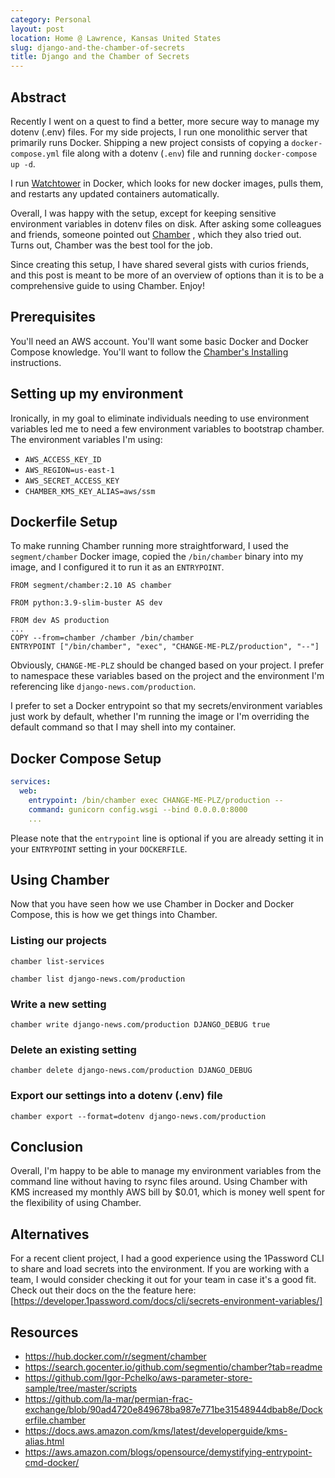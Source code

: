 ```yaml
---
category: Personal
layout: post
location: Home @ Lawrence, Kansas United States
slug: django-and-the-chamber-of-secrets
title: Django and the Chamber of Secrets
---
```


## Abstract

Recently I went on a quest to find a better, more secure way to manage my dotenv (.env) files.
For my side projects, I run one monolithic server that primarily runs Docker.
Shipping a new project consists of copying a `docker-compose.yml` file along with a dotenv (`.env`) file and running `docker-compose up -d`.

I run [Watchtower][watchtower] in Docker, which looks for new docker images, pulls them, and restarts any updated containers automatically.

Overall, I was happy with the setup, except for keeping sensitive environment variables in dotenv files on disk.
After asking some colleagues and friends, someone pointed out [Chamber][chamber] , which they also tried out.
Turns out, Chamber was the best tool for the job.

Since creating this setup, I have shared several gists with curios friends, and this post is meant to be more of an overview of options than it is to be a comprehensive guide to using Chamber. Enjoy!

## Prerequisites

You'll need an AWS account. You'll want some basic Docker and Docker Compose knowledge. You'll want to follow the [Chamber's Installing][chamber-installing] instructions.

## Setting up my environment

Ironically, in my goal to eliminate individuals needing to use environment variables led me to need a few environment variables to bootstrap chamber.
The environment variables I'm using:

- `AWS_ACCESS_KEY_ID`
- `AWS_REGION=us-east-1`
- `AWS_SECRET_ACCESS_KEY`
- `CHAMBER_KMS_KEY_ALIAS=aws/ssm`

## Dockerfile Setup

To make running Chamber running more straightforward, I used the `segment/chamber` Docker image, copied the `/bin/chamber` binary into my image, and I configured it to run it as an `ENTRYPOINT`.

```
FROM segment/chamber:2.10 AS chamber

FROM python:3.9-slim-buster AS dev

FROM dev AS production
...
COPY --from=chamber /chamber /bin/chamber
ENTRYPOINT ["/bin/chamber", "exec", "CHANGE-ME-PLZ/production", "--"]
```

Obviously, `CHANGE-ME-PLZ` should be changed based on your project.
I prefer to namespace these variables based on the project and the environment I'm referencing like `django-news.com/production`.

I prefer to set a Docker entrypoint so that my secrets/environment variables just work by default, whether I'm running the image or I'm overriding the default command so that I may shell into my container. 

## Docker Compose Setup

```yml
services:
  web:
    entrypoint: /bin/chamber exec CHANGE-ME-PLZ/production --
    command: gunicorn config.wsgi --bind 0.0.0.0:8000
    ...
```

Please note that the `entrypoint` line is optional if you are already setting it in your `ENTRYPOINT` setting in your `DOCKERFILE`.

## Using Chamber

Now that you have seen how we use Chamber in Docker and Docker Compose, this is how we get things into Chamber.

### Listing our projects

```shell
chamber list-services
```

```shell
chamber list django-news.com/production
```

### Write a new setting

```shell
chamber write django-news.com/production DJANGO_DEBUG true
```

### Delete an existing setting

```shell
chamber delete django-news.com/production DJANGO_DEBUG
```

### Export our settings into a dotenv (.env) file

```shell
chamber export --format=dotenv django-news.com/production
```

## Conclusion

Overall, I'm happy to be able to manage my environment variables from the command line without having to rsync files around.
Using Chamber with KMS increased my monthly AWS bill by $0.01, which is money well spent for the flexibility of using Chamber.

## Alternatives

For a recent client project, I had a good experience using the 1Password CLI to share and load secrets into the environment.
If you are working with a team, I would consider checking it out for your team in case it's a good fit. Check out their docs on the the feature here: [https://developer.1password.com/docs/cli/secrets-environment-variables/]

## Resources

- https://hub.docker.com/r/segment/chamber
- https://search.gocenter.io/github.com/segmentio/chamber?tab=readme
- https://github.com/Igor-Pchelko/aws-parameter-store-sample/tree/master/scripts
- https://github.com/la-mar/permian-frac-exchange/blob/90ad4720e849678ba987e771be31548944dbab8e/Dockerfile.chamber
- https://docs.aws.amazon.com/kms/latest/developerguide/kms-alias.html
- https://aws.amazon.com/blogs/opensource/demystifying-entrypoint-cmd-docker/

[chamber-docker]: https://hub.docker.com/r/segment/chamber
[chamber-installing]: https://github.com/segmentio/chamber#installing
[chamber]: https://github.com/segmentio/chamber
[watchtower]: https://github.com/containrrr/watchtower

